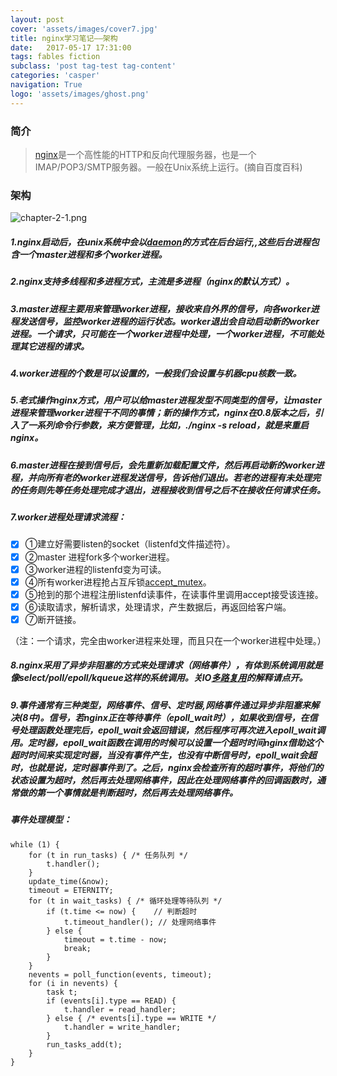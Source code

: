 ```yaml
---
layout: post
cover: 'assets/images/cover7.jpg'
title: nginx学习笔记——架构
date:   2017-05-17 17:31:00
tags: fables fiction
subclass: 'post tag-test tag-content'
categories: 'casper'
navigation: True
logo: 'assets/images/ghost.png'
---
```




### 简介

> [nginx](http://baike.baidu.com/link?url=h2rNmCua5QFugIIfSwQBILZViXrI3KBhUCatiFSTAYZRmxmzuySxL_HwwZaELBNoA4gSxhK-PrGYO2UzbF4lqK)是一个高性能的HTTP和反向代理服务器，也是一个IMAP/POP3/SMTP服务器。一般在Unix系统上运行。(摘自百度百科)

### 架构

<img src="https://img.alicdn.com/imgextra/i4/690341282/TB2fc3pXmvHfKJjSZFPXXbttpXa_!!690341282.png" alt=" chapter-2-1.png"/>

##### 1.nginx启动后，在unix系统中会以[daemon](http://www.cnblogs.com/li-hao/archive/2013/02/22/2922120.html)的方式在后台运行,,这些后台进程包含一个master进程和多个worker进程。

##### 2.nginx支持多线程和多进程方式，主流是多进程（nginx的默认方式）。

##### 3.master进程主要用来管理worker进程，接收来自外界的信号，向各worker进程发送信号，监控worker进程的运行状态。worker退出会自动启动新的worker进程。一个请求，只可能在一个worker进程中处理，一个worker进程，不可能处理其它进程的请求。

##### 4.worker进程的个数是可以设置的，一般我们会设置与机器cpu核数一致。

##### 5.老式操作nginx方式，用户可以给master进程发型不同类型的信号，让master进程来管理worker进程干不同的事情；新的操作方式，nginx在0.8版本之后，引入了一系列命令行参数，来方便管理，比如，./nginx -s reload，就是来重启nginx。

##### 6.master进程在接到信号后，会先重新加载配置文件，然后再启动新的worker进程，并向所有老的worker进程发送信号，告诉他们退出。若老的进程有未处理完的任务则先等任务处理完成才退出，进程接收到信号之后不在接收任何请求任务。

##### 7.worker进程处理请求流程：
- [x] ①建立好需要listen的socket（listenfd文件描述符）。
- [x] ②master  进程fork多个worker进程。
- [x] ③worker进程的listenfd变为可读。
- [x] ④所有worker进程抢占互斥锁[accept_mutex](http://www.linuxidc.com/Linux/2012-01/50917p6.htm)。
- [x] ⑤抢到的那个进程注册listenfd读事件，在读事件里调用accept接受该连接。
- [x] ⑥读取请求，解析请求，处理请求，产生数据后，再返回给客户端。
- [x] ⑦断开链接。

（注：一个请求，完全由worker进程来处理，而且只在一个worker进程中处理。）

##### 8.nginx采用了异步非阻塞的方式来处理请求（网络事件），有体到系统调用就是像select/poll/epoll/kqueue这样的系统调用。关IO[多路复用](https://www.zhihu.com/question/32163005)的解释请点开。

##### 9.事件通常有三种类型，网络事件、信号、定时器,网络事件通过异步非阻塞来解决(8中)。信号，若nginx正在等待事件（epoll_wait时），如果收到信号，在信号处理函数处理完后，epoll_wait会返回错误，然后程序可再次进入epoll_wait调用。定时器，epoll_wait函数在调用的时候可以设置一个超时时间nginx借助这个超时时间来实现定时器，当没有事件产生，也没有中断信号时，epoll_wait会超时，也就是说，定时器事件到了。之后，nginx会检查所有的超时事件，将他们的状态设置为超时，然后再去处理网络事件，因此在处理网络事件的回调函数时，通常做的第一个事情就是判断超时，然后再去处理网络事件。

##### 事件处理模型：
```
while (1) {
    for (t in run_tasks) { /* 任务队列 */
        t.handler();
    }
    update_time(&now);
    timeout = ETERNITY;
    for (t in wait_tasks) { /* 循环处理等待队列 */
        if (t.time <= now) {    // 判断超时
            t.timeout_handler(); // 处理网络事件 
        } else {
            timeout = t.time - now;
            break;
        }
    }
    nevents = poll_function(events, timeout);
    for (i in nevents) {
        task t;
        if (events[i].type == READ) {
            t.handler = read_handler;
        } else { /* events[i].type == WRITE */
            t.handler = write_handler;
        }
        run_tasks_add(t);
    }
}

```
